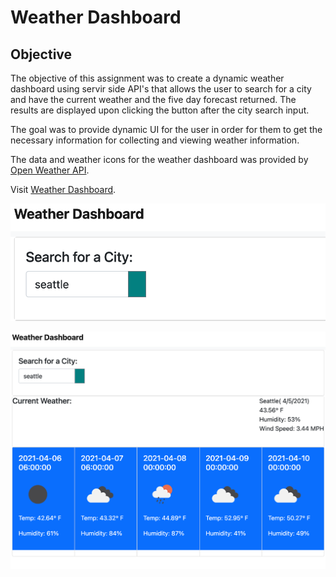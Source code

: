 # Weather Dashboard

## Objective

The objective of this assignment was to create a dynamic weather dashboard using servir side API's that allows the user to search for a city and have the current weather and the five day forecast returned. The results are displayed upon clicking the button after the city search input. 

The goal was to provide dynamic UI for the user in order for them to get the necessary information for collecting and viewing weather information. 

The data and weather icons for the weather dashboard was provided by [Open Weather API](https://openweathermap.org/api). 

Visit [Weather Dashboard](https://joyfullyx.github.io/weather-dashboard/).

![Search for a City](https://raw.githubusercontent.com/joyfullyx/weather-dashboard/main/images/search-city.png)

![Weather Dashboard Display](https://raw.githubusercontent.com/joyfullyx/weather-dashboard/main/images/weather-dashboard.png)